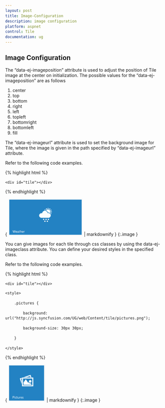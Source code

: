 ```yaml
---
layout: post
title: Image-Configuration
description: image configuration
platform: aspnet
control: Tile
documentation: ug
---
```


## Image Configuration

The “data-ej-imageposition” attribute is used to adjust the position of Tile image at the center on initialization. The possible values for the “data-ej-imageposition” are as follows

1. center
2. top
3. bottom
4. right
5. left
6. topleft
7. bottomright
8. bottomleft 
9. fill

The “data-ej-imageurl” attribute is used to set the background image for Tile, where the image is given in the path specified by “data-ej-imageurl” attribute.

Refer to the following code examples.

{% highlight html %}



    <div id="tile"></div>

<script>

    $("#tile").ejTile({ tileSize: "wide", imagePosition: "center", imageUrl: "http://js.syncfusion.com/UG/web/Content/tile/Weather_2.png", text: "weather" })

</script>





{% endhighlight %}



{ ![](Image-Configuration_images/Image-Configuration_img1.png) | markdownify }
{:.image }


You can give images for each tile through css classes by using the data-ej-imageclass attribute. You can define your desired styles in the specified class.

Refer to the following code examples.

{% highlight html %}

    <div id="tile"></div>

<script>

    $("#tile").ejTile({ tileSize: "medium", imagePosition: "center", imageClass: "pictures", text: "Pictures" })

</script>

    <style>

        .pictures {

            background: url("http://js.syncfusion.com/UG/web/Content/tile/pictures.png");

            background-size: 30px 30px;

        }

    </style>



{% endhighlight %}







{ ![](Image-Configuration_images/Image-Configuration_img2.png) | markdownify }
{:.image }


